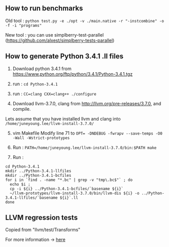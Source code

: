 ## How to run benchmarks ##

Old tool :
`python test.py -e ./opt -v ./main.native -r "-instcombine" -o -f -i "programs"`

New tool : you can use simplberry-test-parallel (https://github.com/alxest/simplberry-tests-parallel)


## How to generate Python 3.4.1 .ll files ##

1. Download python 3.4.1 from https://www.python.org/ftp/python/3.4.1/Python-3.4.1.tgz

2. run : `cd Python-3.4.1`

3. run : `CC=clang CXX=clang++ ./configure`

4. Download llvm-3.7.0, clang from http://llvm.org/pre-releases/3.7.0, and compile.

Lets assume that you have installed llvm and clang into `/home/juneyoung.lee/llvm-install-3.7.0/`

5. vim Makefile
Modify line 71 to `OPT= -DNDEBUG -fwrapv --save-temps -O0 -Wall -Wstrict-prototypes`

6. Run : `PATH=/home/juneyoung.lee/llvm-install-3.7.0/bin:$PATH make`

7. Run : 
```
cd Python-3.4.1                                                                                       
mkdir ../Python-3.4.1-llfiles                                                                         
mkdir ../Python-3.4.1-bcfiles                                                                         
for i in `find . -name "*.bc" | grep -v "tmp\.bc$"` ; do                                              
  echo $i ;                                                                                           
  cp -i ${i} ../Python-3.4.1-bcfiles/`basename ${i}`                                                  
  ~/llvm-prototypes/llvm-install-3.7.0/bin/llvm-dis ${i} -o ../Python-3.4.1-llfiles/`basename ${i}`.ll
done                                                                                                  
```

## LLVM regression tests ##

Copied from "llvm/test/Transforms"

For more information -> [here](http://llvm.org/docs/TestingGuide.html#regression-tests)
